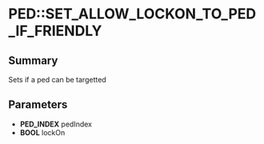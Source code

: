 # PED::SET_ALLOW_LOCKON_TO_PED_IF_FRIENDLY

## Summary
Sets if a ped can be targetted

## Parameters
* **PED_INDEX** pedIndex
* **BOOL** lockOn